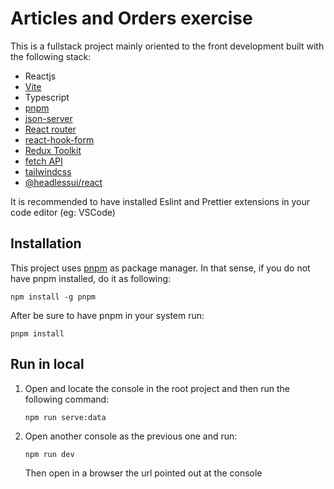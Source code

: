 # Articles and Orders exercise

This is a fullstack project mainly oriented to the front development built with the following stack:

- Reactjs
- [Vite](https://vitejs.dev/)
- Typescript
- [pnpm](https://pnpm.io/)
- [json-server](https://www.npmjs.com/package/json-server)
- [React router](https://reactrouter.com/en/main)
- [react-hook-form](https://react-hook-form.com/)
- [Redux Toolkit](https://redux-toolkit.js.org/)
- [fetch API](https://developer.mozilla.org/en-US/docs/Web/API/Fetch_API)
- [tailwindcss](https://tailwindcss.com/)
- [@headlessui/react](https://headlessui.com/react/menu)

It is recommended to have installed Eslint and Prettier extensions in your code editor (eg: VSCode)

## Installation

This project uses [pnpm](https://pnpm.io/7.x/installation) as package manager. In that sense, if you do not have pnpm installed, do it as following:

`npm install -g pnpm`

After be sure to have pnpm in your system run:

`pnpm install`

## Run in local

1. Open and locate the console in the root project and then run the following command:

   `npm run serve:data`

2. Open another console as the previous one and run:

   `npm run dev`

   Then open in a browser the url pointed out at the console
